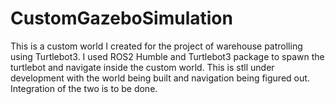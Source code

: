 # CustomGazeboSimulation
This is a custom world I created for the project of warehouse patrolling using Turtlebot3. I used ROS2 Humble and Turtlebot3 package to spawn the turtlebot and navigate inside the custom world. This is stll under development with the world being built and navigation being figured out. Integration of the two is to be done.

